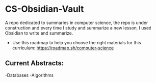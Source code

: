 # CS-Obsidian-Vault
A repo dedicated to summaries in computer science, the repo is under construction and every time I study and summarize a new lesson, I used Obsidian to write and summarize.

- Use this roadmap to help you choose the right materials for this curriculum: https://roadmap.sh/computer-science
## Current Abstracts:

-Databases
-Algorithms
